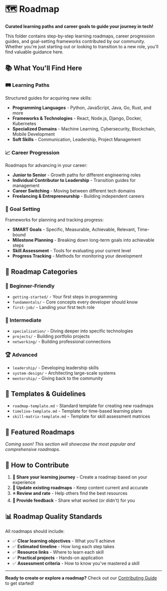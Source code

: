 # 🗺️ Roadmap

**Curated learning paths and career goals to guide your journey in tech!**

This folder contains step-by-step learning roadmaps, career progression guides, and goal-setting frameworks contributed by our community. Whether you're just starting out or looking to transition to a new role, you'll find valuable guidance here.

## 📚 What You'll Find Here

### 🛤️ Learning Paths
Structured guides for acquiring new skills:
- **Programming Languages** - Python, JavaScript, Java, Go, Rust, and more
- **Frameworks & Technologies** - React, Node.js, Django, Docker, Kubernetes
- **Specialized Domains** - Machine Learning, Cybersecurity, Blockchain, Mobile Development
- **Soft Skills** - Communication, Leadership, Project Management

### 📈 Career Progression
Roadmaps for advancing in your career:
- **Junior to Senior** - Growth paths for different engineering roles
- **Individual Contributor to Leadership** - Transition guides for management
- **Career Switching** - Moving between different tech domains
- **Freelancing & Entrepreneurship** - Building independent careers

### 🎯 Goal Setting
Frameworks for planning and tracking progress:
- **SMART Goals** - Specific, Measurable, Achievable, Relevant, Time-bound
- **Milestone Planning** - Breaking down long-term goals into achievable steps
- **Skill Assessment** - Tools for evaluating your current level
- **Progress Tracking** - Methods for monitoring your development

## 📖 Roadmap Categories

### 🔰 Beginner-Friendly
- `getting-started/` - Your first steps in programming
- `fundamentals/` - Core concepts every developer should know
- `first-job/` - Landing your first tech role

### 🚀 Intermediate
- `specialization/` - Diving deeper into specific technologies
- `projects/` - Building portfolio projects
- `networking/` - Building professional connections

### 🏆 Advanced
- `leadership/` - Developing leadership skills
- `system-design/` - Architecting large-scale systems
- `mentorship/` - Giving back to the community

## 📑 Templates & Guidelines

- `roadmap-template.md` - Standard template for creating new roadmaps
- `timeline-template.md` - Template for time-based learning plans
- `skill-matrix-template.md` - Template for skill assessment matrices

## 🌟 Featured Roadmaps

*Coming soon! This section will showcase the most popular and comprehensive roadmaps.*

## 🤝 How to Contribute

1. **📝 Share your learning journey** - Create a roadmap based on your experience
2. **🔄 Update existing roadmaps** - Keep content current and accurate
3. **⭐ Review and rate** - Help others find the best resources
4. **💬 Provide feedback** - Share what worked (or didn't) for you

## 📊 Roadmap Quality Standards

All roadmaps should include:
- ✅ **Clear learning objectives** - What you'll achieve
- ✅ **Estimated timeline** - How long each step takes
- ✅ **Resource links** - Where to learn each skill
- ✅ **Practical projects** - Hands-on application
- ✅ **Assessment criteria** - How to know you've mastered a skill

---

**Ready to create or explore a roadmap?** Check out our [Contributing Guide](../CONTRIBUTING.md) to get started!